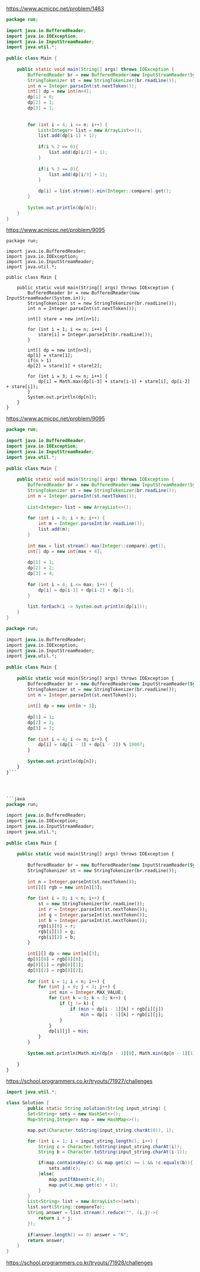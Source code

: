 https://www.acmicpc.net/problem/1463


```java
package run;  
  
import java.io.BufferedReader;  
import java.io.IOException;  
import java.io.InputStreamReader;  
import java.util.*;  
  
public class Main {  
  
    public static void main(String[] args) throws IOException {  
        BufferedReader br = new BufferedReader(new InputStreamReader(System.in));  
        StringTokenizer st = new StringTokenizer(br.readLine());  
        int n = Integer.parseInt(st.nextToken());  
        int[] dp = new int[n+4];  
        dp[1] = 0;  
        dp[2] = 1;  
        dp[3] = 1;  
  
  
        for (int i = 4; i <= n; i++) {  
            List<Integer> list = new ArrayList<>();  
            list.add(dp[i-1] + 1);  
  
            if(i % 2 == 0){  
                list.add(dp[i/2] + 1);  
            }  
  
            if(i % 3 == 0){  
                list.add(dp[i/3] + 1);  
            }  
  
            dp[i] = list.stream().min(Integer::compare).get();  
        }  
  
        System.out.println(dp[n]);  
    }  
}
```


https://www.acmicpc.net/problem/9095

```
package run;  
  
import java.io.BufferedReader;  
import java.io.IOException;  
import java.io.InputStreamReader;  
import java.util.*;  
  
public class Main {  
  
    public static void main(String[] args) throws IOException {  
        BufferedReader br = new BufferedReader(new InputStreamReader(System.in));  
        StringTokenizer st = new StringTokenizer(br.readLine());  
        int n = Integer.parseInt(st.nextToken());  
  
        int[] stare = new int[n+1];  
  
        for (int i = 1; i <= n; i++) {  
            stare[i] = Integer.parseInt(br.readLine());  
        }  
  
        int[] dp = new int[n+3];  
        dp[1] = stare[1];  
        if(n > 1)  
        dp[2] = stare[1] + stare[2];  
  
        for (int i = 3; i <= n; i++) {  
            dp[i] = Math.max(dp[i-3] + stare[i-1] + stare[i], dp[i-2] + stare[i]);  
        }  
        System.out.println(dp[n]);  
    }  
}
```

https://www.acmicpc.net/problem/9095

```java
package run;  
  
import java.io.BufferedReader;  
import java.io.IOException;  
import java.io.InputStreamReader;  
import java.util.*;  
  
public class Main {  
  
    public static void main(String[] args) throws IOException {  
        BufferedReader br = new BufferedReader(new InputStreamReader(System.in));  
        StringTokenizer st = new StringTokenizer(br.readLine());  
        int n = Integer.parseInt(st.nextToken());  
  
        List<Integer> list = new ArrayList<>();  
  
        for (int i = 0; i < n; i++) {  
            int m = Integer.parseInt(br.readLine());  
            list.add(m);  
        }  
  
        int max = list.stream().max(Integer::compare).get();  
        int[] dp = new int[max + 4];  
  
        dp[1] = 1;  
        dp[2] = 2;  
        dp[3] = 4;  
  
        for (int i = 4; i <= max; i++) {  
            dp[i] = dp[i-1] + dp[i-2] + dp[i-3];  
        }  
  
        list.forEach(i -> System.out.println(dp[i]));  
    }  
}
```






```sql
package run;  
  
import java.io.BufferedReader;  
import java.io.IOException;  
import java.io.InputStreamReader;  
import java.util.*;  
  
public class Main {  
  
    public static void main(String[] args) throws IOException {  
        BufferedReader br = new BufferedReader(new InputStreamReader(System.in));  
        StringTokenizer st = new StringTokenizer(br.readLine());  
        int n = Integer.parseInt(st.nextToken());  
  
        int[] dp = new int[n + 3];  
  
        dp[1] = 1;  
        dp[2] = 2;  
        dp[3] = 3;  
  
        for (int i = 4; i <= n; i++) {  
            dp[i] = (dp[i - 1] + dp[i - 2]) % 10007;  
        }  
  
        System.out.println(dp[n]);  
    }  
}```




```java
package run;  
  
import java.io.BufferedReader;  
import java.io.IOException;  
import java.io.InputStreamReader;  
import java.util.*;  
  
public class Main {  
  
    public static void main(String[] args) throws IOException {  
  
        BufferedReader br = new BufferedReader(new InputStreamReader(System.in));  
        StringTokenizer st = new StringTokenizer(br.readLine());  
  
        int n = Integer.parseInt(st.nextToken());  
        int[][] rgb = new int[n][3];  
  
        for (int i = 0; i < n; i++) {  
            st = new StringTokenizer(br.readLine());  
            int r = Integer.parseInt(st.nextToken());  
            int g = Integer.parseInt(st.nextToken());  
            int b = Integer.parseInt(st.nextToken());  
            rgb[i][0] = r;  
            rgb[i][1] = g;  
            rgb[i][2] = b;  
        }  
  
        int[][] dp = new int[n][3];  
        dp[0][0] = rgb[0][0];  
        dp[0][1] = rgb[0][1];  
        dp[0][2] = rgb[0][2];  
  
        for (int i = 1; i < n; i++) {  
            for (int j = 0; j < 3; j++) {  
                int min = Integer.MAX_VALUE;  
                for (int k = 0; k < 3; k++) {  
                    if (j != k) {  
                        if (min > dp[i - 1][k] + rgb[i][j])  
                            min = dp[i - 1][k] + rgb[i][j];  
                    }  
                }  
                dp[i][j] = min;  
            }  
        }  
  
        System.out.println(Math.min(dp[n - 1][0], Math.min(dp[n - 1][1], dp[n - 1][2])));  
  
    }  
}
```


https://school.programmers.co.kr/tryouts/71927/challenges

```java
import java.util.*;

class Solution {
        public static String solution(String input_string) {
        Set<String> sets = new HashSet<>();
        Map<String,Integer> map = new HashMap<>();

        map.put(Character.toString(input_string.charAt(0)), 1);

        for (int i = 1; i < input_string.length(); i++) {
            String c = Character.toString(input_string.charAt(i));
            String b = Character.toString(input_string.charAt(i-1));

            if(map.containsKey(c) && map.get(c) >= 1 && !c.equals(b)){
                sets.add(c);
            }else{
                map.putIfAbsent(c,0);
                map.put(c,map.get(c) + 1);
            }
        }
        List<String> list = new ArrayList<>(sets);
        list.sort(String::compareTo);
        String answer = list.stream().reduce("", (i,j)->{
            return i + j;
        });
        
        if(answer.length() == 0) answer = "N";
        return answer;
    }
}

```


https://school.programmers.co.kr/tryouts/71928/challenges

